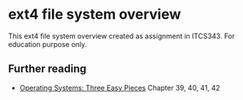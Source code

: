 # ext4 file system overview

This ext4 file system overview created as assignment in ITCS343. For education purpose only.

## Further reading

- [Operating Systems: Three Easy Pieces](https://pages.cs.wisc.edu/~remzi/OSTEP/) Chapter 39, 40, 41, 42
